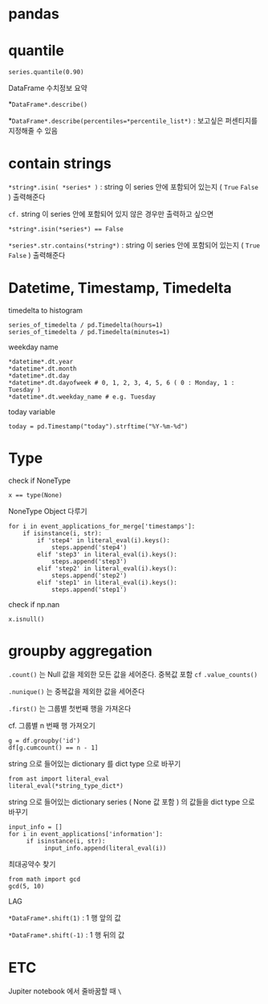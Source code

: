 # pandas

# quantile

    series.quantile(0.90)

DataFrame 수치정보 요약

*`DataFrame*.describe()`

*`DataFrame*.describe(percentiles=*percentile_list*)` : 보고싶은 퍼센티지를 지정해줄 수 있음

# contain strings

`*string*.isin( *series* )` : string 이 series 안에 포함되어 있는지 ( `True` `False` ) 출력해준다 

`cf.` string 이 series 안에 포함되어 있지 않은 경우만 출력하고 싶으면

`*string*.isin(*series*) == False`

`*series*.str.contains(*string*)` : string 이 series 안에 포함되어 있는지 ( `True` `False` ) 출력해준다

# Datetime, Timestamp, Timedelta

timedelta to histogram

    series_of_timedelta / pd.Timedelta(hours=1)
    series_of_timedelta / pd.Timedelta(minutes=1)

weekday name

    *datetime*.dt.year
    *datetime*.dt.month
    *datetime*.dt.day
    *datetime*.dt.dayofweek # 0, 1, 2, 3, 4, 5, 6 ( 0 : Monday, 1 : Tuesday )
    *datetime*.dt.weekday_name # e.g. Tuesday

today variable

    today = pd.Timestamp("today").strftime("%Y-%m-%d")

# Type

check if NoneType

    x == type(None)

NoneType Object 다루기

    for i in event_applications_for_merge['timestamps']:
        if isinstance(i, str):
            if 'step4' in literal_eval(i).keys():
                steps.append('step4')
            elif 'step3' in literal_eval(i).keys():
                steps.append('step3')
            elif 'step2' in literal_eval(i).keys():
                steps.append('step2')
            elif 'step1' in literal_eval(i).keys():
                steps.append('step1')

check if np.nan

    x.isnull()

# groupby aggregation

 `.count()` 는 Null 값을 제외한 모든 값을 세어준다. 중복값 포함 `cf` `.value_counts()`

`.nunique()` 는 중복값을 제외한 값을 세어준다

`.first()` 는 그룹별 첫번째 행을 가져온다

cf. 그룹별 n 번째 행 가져오기

    g = df.groupby('id')
    df[g.cumcount() == n - 1]

string 으로 들어있는 dictionary 를 dict type 으로 바꾸기

    from ast import literal_eval
    literal_eval(*string_type_dict*)

string 으로 들어있는 dictionary series  ( None 값 포함 ) 의 값들을 dict type 으로 바꾸기

    input_info = []
    for i in event_applications['information']:
         if isinstance(i, str):
              input_info.append(literal_eval(i))

최대공약수 찾기

    from math import gcd
    gcd(5, 10)

LAG

  `*DataFrame*.shift(1)` : 1 행 앞의 값

  `*DataFrame*.shift(-1)` : 1 행 뒤의 값

# ETC

Jupiter notebook 에서 줄바꿈할 때 `\`